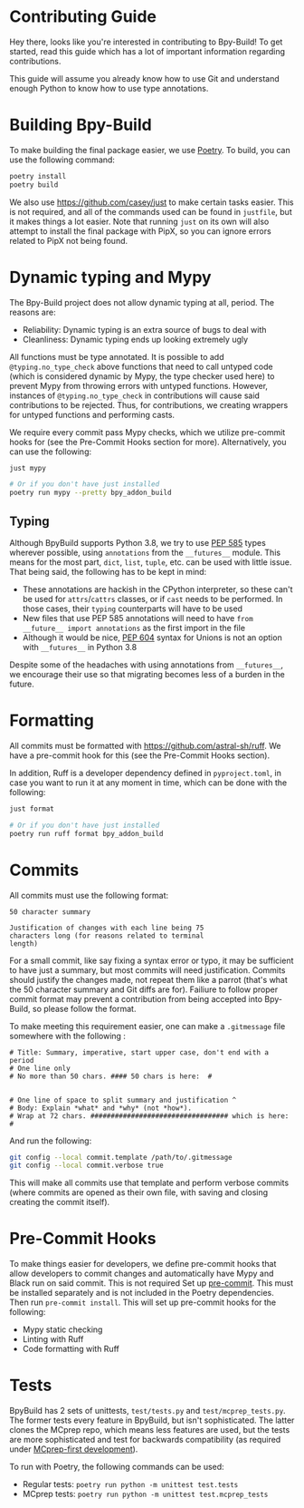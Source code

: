 # Contributing Guide
Hey there, looks like you're interested in contributing to Bpy-Build! To get started, read this guide which has a lot of important information regarding contributions.

This guide will assume you already know how to use Git and understand enough Python to know how to use type annotations.

# Building Bpy-Build
To make building the final package easier, we use [Poetry](https://python-poetry.org/). To build, you can use the following command:
```sh
poetry install
poetry build
```

We also use https://github.com/casey/just to make certain tasks easier. This is not required, and all of the commands used can be found in `justfile`, but it makes things a lot easier. Note that running `just` on its own will also attempt to install the final package with PipX, so you can ignore errors related to PipX not being found.

# Dynamic typing and Mypy 
The Bpy-Build project does not allow dynamic typing at all, period. The reasons are:
- Reliability: Dynamic typing is an extra source of bugs to deal with
- Cleanliness: Dynamic typing ends up looking extremely ugly

All functions must be type annotated. It is possible to add `@typing.no_type_check` above functions that need to call untyped code (which is considered dynamic by Mypy, the type checker used here) to prevent Mypy from throwing errors with untyped functions. However, instances of `@typing.no_type_check` in contributions will cause said contributions to be rejected. Thus, for contributions, we creating wrappers for untyped functions and performing casts.

We require every commit pass Mypy checks, which we utilize pre-commit hooks for (see the Pre-Commit Hooks section for more). Alternatively, you can use the following:
```sh
just mypy

# Or if you don't have just installed
poetry run mypy --pretty bpy_addon_build
```

## Typing
Although BpyBuild supports Python 3.8, we try to use [PEP 585](https://peps.python.org/pep-0585/) types wherever possible, using `annotations` from the `__futures__` module. This means for the most part, `dict`, `list`, `tuple`, etc. can be used with little issue. That being said, the following has to be kept in mind:
- These annotations are hackish in the CPython interpreter, so these can't be used for `attrs`/`cattrs` classes, or if `cast` needs to be performed. In those cases, their `typing` counterparts will have to be used
- New files that use PEP 585 annotations will need to have `from __future__ import annotations` as the first import in the file
- Although it would be nice, [PEP 604](https://peps.python.org/pep-0604/) syntax for Unions is not an option with `__futures__` in Python 3.8

Despite some of the headaches with using annotations from `__futures__`, we encourage their use so that migrating becomes less of a burden in the future.

# Formatting
All commits must be formatted with https://github.com/astral-sh/ruff. We have a pre-commit hook for this (see the Pre-Commit Hooks section).

In addition, Ruff is a developer dependency defined in `pyproject.toml`, in case you want to run it at any moment in time, which can be done with the following:
```sh
just format

# Or if you don't have just installed
poetry run ruff format bpy_addon_build
```

# Commits
All commits must use the following format:
```
50 character summary

Justification of changes with each line being 75
characters long (for reasons related to terminal 
length)
```

For a small commit, like say fixing a syntax error or typo, it may be sufficient to have just a summary, but most commits will need justification. Commits should justify the changes made, not repeat them like a parrot (that's what the 50 character summary and Git diffs are for). Failiure to follow proper commit format may prevent a contribution from being accepted into Bpy-Build, so please follow the format.

To make meeting this requirement easier, one can make a `.gitmessage` file somewhere with the following :
```
# Title: Summary, imperative, start upper case, don't end with a period
# One line only
# No more than 50 chars. #### 50 chars is here:  #


# One line of space to split summary and justification ^
# Body: Explain *what* and *why* (not *how*).
# Wrap at 72 chars. ################################## which is here:  #

```

And run the following:
```sh
git config --local commit.template /path/to/.gitmessage
git config --local commit.verbose true
```

This will make all commits use that template and perform verbose commits (where commits are opened as their own file, with saving and closing creating the commit itself).

# Pre-Commit Hooks
To make things easier for developers, we define pre-commit hooks that allow developers to commit changes and automatically have Mypy and Black run on said commit. This is not required
Set up [pre-commit](https://pre-commit.com/). This must be installed separately and is not included in the Poetry dependencies. Then run `pre-commit install`. This will set up pre-commit hooks for the following:
- Mypy static checking
- Linting with Ruff
- Code formatting with Ruff

# Tests
BpyBuild has 2 sets of unittests, `test/tests.py` and `test/mcprep_tests.py`. The former tests every feature in BpyBuild, but isn't sophisticated. The latter clones the MCprep repo, which means less features are used, but the tests are more sophisticated and test for backwards compatibility (as required under [MCprep-first development](/docs/mcprep-first.md)).

To run with Poetry, the following commands can be used:
- Regular tests: `poetry run python -m unittest test.tests`
- MCprep tests: `poetry run python -m unittest test.mcprep_tests`
